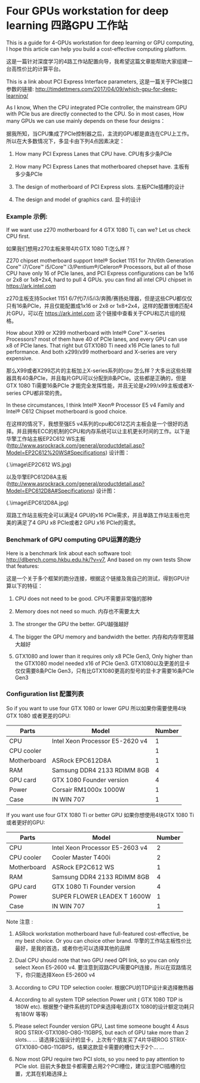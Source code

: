 # Four GPUs workstation for deep learning 四路GPU 工作站

This is a guide for 4-GPUs workstation for deep learning or GPU computing, I hope this article can help you build a cost-effective computing platform.

这是一篇针对深度学习的4路工作站配置向导，我希望这篇文章能帮助大家组建一台高性价比的计算平台。

This is a link about PCI Express Interface parameters, 这是一篇关于PCIe接口参数的链接: http://timdettmers.com/2017/04/09/which-gpu-for-deep-learning/

As I know, When the CPU integrated PCIe controller, the mainstream GPU with PCIe bus are directly connected to the CPU. So in most cases, How many GPUs we can use mainly depends on these four designs：

据我所知，当CPU集成了PCIe控制器之后，主流的GPU都是直连在CPU上工作。所以在大多数情况下，多显卡由下列4点因素决定：

1) How many PCI Express Lanes that CPU have. CPU有多少条PCIe

2) How many PCI Express Lanes that motherboared chepset have. 主板有多少条PCIe

3) The design of motherboard of PCI Express slots. 主板PCIe插槽的设计

4) The design and model of graphics card. 显卡的设计

### Example 示例:

If we want use z270 motherboard for 4 GTX 1080 Ti, can we? Let us check CPU first.

如果我们想用z270主板来带4片GTX 1080 Ti怎么样？

Z270 chipset motherboard support Intel® Socket 1151 for 7th/6th Generation Core™ i7/Core™ i5/Core™ i3/Pentium®/Celeron® Processors, but all of those CPU have only 16 of PCIe lanes, and PCI Express configurations can be 1x16 or 2x8 or 1x8+2x4, hard to pull 4 GPUs. you can find all intel CPU chipset in https://ark.intel.com

z270主板支持Socket 1151 6/7代i7/i5/i3/奔腾/赛扬处理器，但是这些CPU都仅仅只有16条PCIe，并且仅能配置成1x16 or 2x8 or 1x8+2x4，这样的配置很难匹配4片GPU，可以在 https://ark.intel.com 这个链接中查看关于CPU和芯片组的规格。

How about X99 or X299 motherboard with Intel® Core™ X-series Processors? most of them have 40 of PCIe lanes, and every GPU can use x8 of PCIe lanes. That right but GTX1080 Ti need x16 PCIe lanes to full performance. And both x299/x99 motherboard and X-series are very expensive. 

那么X99或者X299芯片的主板加上X-series系列的cpu 怎么样？大多出这些处理器具有40条PCIe，并且每片GPU可以分配到8条PCIe。这些都是正确的，但是GTX 1080 Ti需要16条PCIe 才能完全发挥性能，并且无论是x299/x99主板或者X-series CPU都非常的贵。

In these circumstances, I think Intel® Xeon® Processor E5 v4 Family and Intel® C612 Chipset motherboard is good choice.

在这样的情况下，我想至强E5 v4系列的cpu和C612芯片主板会是一个很好的选择。并且拥有ECC的机制的CPU和内存系统可以让主机更长时间的工作。以下是华擎工作站主板EP2C612 WS主板(http://www.asrockrack.com/general/productdetail.asp?Model=EP2C612%20WS#Specifications) 设计图：

(.\image\EP2C612 WS.jpg)

以及华擎EPC612D8A主板(http://www.asrockrack.com/general/productdetail.asp?Model=EPC612D8A#Specifications) 设计图：

(.\image\EPC612D8A.jpg)

双路工作站主板完全可以满足4 GPU的x16 PCIe需求，并且单路工作站主板也完美的满足了4 GPU x8 PCIe或者2 GPU x16 PCIe的需求。

### Benchmark of GPU computing GPU运算的跑分

Here is a benchmark link about each software tool: http://dlbench.comp.hkbu.edu.hk/?v=v7, And based on my own tests Show that features: 

这是一个关于多个框架的跑分连接，根据这个链接及我自己的测试，得到GPU计算以下的特征：

1) CPU does not need to be good. CPU不需要非常强的那种

2) Memory does not need so much. 内存也不需要太大

3) The stronger the GPU the better. GPU越强越好

4) The bigger the GPU memory and bandwidth the better. 内存和内存带宽越大越好

5) GTX1080 and lower than it requires only x8 PCIe Gen3, Only higher than the GTX1080 model needed x16 of PCIe Gen3. GTX1080以及更差的显卡仅仅需要8条PCIe Gen3，只有比GTX1080更高的型号的显卡才需要16条PCIe Gen3

### Configuration list 配置列表

So if you want to use four GTX 1080 or lower GPU 所以如果你需要使用4块GTX 1080 或者更差的GPU: 

| Parts       | Model                            | Number |
| ----------- | -------------------------------- | ------ |
| CPU         | Intel Xeon Processor  E5-2620 v4 | 1      |
| CPU cooler  |                                  | 1      |
| Motherboard | ASRock EPC612D8A                 | 1      |
| RAM         | Samsung DDR4 2133  RDIMM 8GB     | 4      |
| GPU card    | GTX 1080 Founder version         | 4      |
| Power       | Corsair RM1000x 1000W            | 1      |
| Case        | IN WIN 707                       | 1      |

If you want use four GTX 1080 Ti or better GPU 如果你想使用4块GTX 1080 Ti 或者更好的GPU:

| Parts       | Model                           | Number |
| ----------- | ------------------------------- | ------ |
| CPU         | Intel Xeon Processor E5-2603 v4 | 2      |
| CPU cooler  | Cooler Master T400i             | 2      |
| Motherboard | ASRock EP2C612 WS               | 1      |
| RAM         | Samsung DDR4 2133 RDIMM 8GB     | 4      |
| GPU card    | GTX 1080 Ti Founder version     | 4      |
| Power       | SUPER FLOWER LEADEX T 1600W     | 1      |
| Case        | IN WIN 707                      | 1      |

Note 注意 : 

1) ASRock workstation motherboard have full-featured cost-effective, be my best choice. Or you can choice other brand. 华擎的工作站主板性价比最好，是我的首选，或者你也可以选择其他的品牌

2) Dual CPU should note that two GPU need QPI link, so you can only select Xeon E5-2600 v4. 要注意到双路CPU需要QPI连接，所以在双路情况下，你只能选择Xeon E5-2600 v4

3) According to CPU TDP selection cooler.  根据CPU的TDP设计来选择散热器

4) According to all system TDP selection Power unit ( GTX 1080 TDP is 180W etc). 根据整个硬件系统的TDP来选择电源(GTX 1080的设计额定功耗只有180W 等等)

5) Please select Founder version GPU, Last time someone bought 4 Asus ROG STRIX-GTX1080-O8G-11GBPS, but each of GPU take more than 2 slots… … 请选择公版设计的显卡，上次有个朋友买了4片华硕ROG STRIX-GTX1080-O8G-11GBPS，结果这款显卡需要的槽位大于2个... ...

6) Now most GPU require two PCI slots,  so  you need to pay attention to PCIe slot. 目前大多数显卡都需要占用2个PCI槽位，建议注意PCI插槽的位置，尤其在机箱选择上
